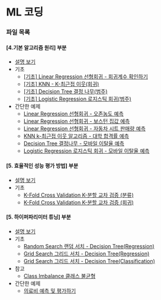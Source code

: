 # ML 코딩

### 파일 목록
#### [4.기본 알고리즘 원리] 부분
- [설명 보기](../4.algorithm_basic.md)  
- 기초
    - [[기초] Linear Regression 선형회귀 - 회귀계수 확인하기](./4.basic_algorithms/4.basic_Simple_Linear_Regression.ipynb)  
    - [[기초] KNN - K-최근접 이웃(회귀)](./4.basic_algorithms/4.basic_Simple_KNN.ipynb)  
    - [[기초] Decision Tree 결정 나무(범주)](./4.basic_algorithms/4.basic_Simple_DecisionTree.ipynb)  
    - [[기초] Logistic Regression 로지스틱 회귀(범주)](./4.basic_algorithms/4.basic_Simple%20Logistic%20Regression.ipynb)  
- 간단한 예제
    - [Linear Regression 선형회귀 - 오존농도 예측](./4.basic_algorithms/LinearRegression_1(air_data).ipynb)  
    - [Linear Regression 선형회귀 - 보스턴 집값 예측](./4.basic_algorithms/LinearRegression_2(boston_data).ipynb)  
    - [Linear Regression 선형회귀 - 자동차 시트 판매량 예측](./4.basic_algorithms/LinearRegression_3(CarSeats).ipynb)  
    - [KNN k-최근접 이웃 알고리즘 - 대학 합격률 예측](./4.basic_algorithms/KNN_1(college_pass).ipynb)  
    - [Decision Tree 결정나무 - 모바일 이탈율 예측](./4.basic_algorithms/DecisionTree.ipynb)  
    - [Logistic Regression 로지스틱 회귀 - 모바일 이탈율 예측](./4.basic_algorithms/Logistic_Regression.ipynb)  
  
#### [5. 효율적인 성능 평가 방법] 부분
- [설명 보기](../5.efficient_evaluate_performance.md)  
- 기초  
    - [K-Fold Cross Validation K-분할 교차 검증 (분류)](./5.efficient_evaluate_performance_files/K-Fold_Cross_validation(Classification).ipynb)  
    - [K-Fold Cross Validation K-분할 교차 검증 (회귀)](./5.efficient_evaluate_performance_files/K-Fold_Cross_validation(Regrassion).ipynb)  
  
#### [5. 하이퍼파리미터 튜닝] 부분
- [설명 보기](../6.HyperParameter.md)  
- 기초  
    - [Random Search 랜덤 서치 - Decision Tree(Regression)](../JupyterFiles/6.hyper_parameter_files/RandomSearch(DecisionTree_Regression).ipynb)  
    - [Grid Search 그리드 서치 - Decision Tree(Regression)](./6.hyper_parameter_files/GridSearch(DecisionTree_Regression).ipynb)  
    - [Grid Search 그리드 서치 - Decision Tree(Classification)](./6.hyper_parameter_files/GridSearch(DecisionTree_Regression).ipynb)  
- 참고
    - [Class Imbalance 클래스 불균형](./6.hyper_parameter_files/ClassImbalance.ipynb)
- 간단한 예제
    - [의료비 예측 및 평가하기](./6.hyper_parameter_files/Medical_Charges.ipynb)  